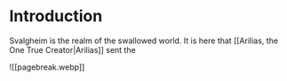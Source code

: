 # Introduction
Svalgheim is the realm of the swallowed world. It is here that [[Arilias, the One True Creator|Arilias]] sent the 

![[pagebreak.webp]]
